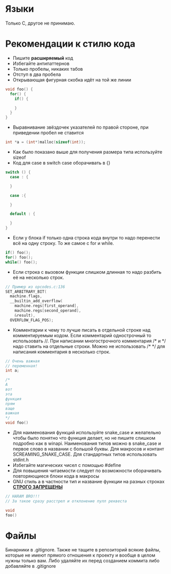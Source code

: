 # Языки
Только C, другое не принимаю.

# **Рекомендации** к стилю кода
 * Пишите **расширяемый** код
 * Избегайте антипаттернов
 * Только пробелы, никаких табов
 * Отступ в два пробела
 * Открывающая фигурная скобка идёт на той же линии
```C
void foo() {
  for() {
    if() {

    }
  }
}
```
 * Выравнивание звёздочек указателей по правой стороне, при приведении пробел не ставится
```C
int *a = (int*)malloc(sizeof(int));
```
 * Как было показано выше для получения размера типа используйте sizeof
 * Код для case в switch case оборачивать в {}
```C
switch () {
  case : {

  }

  case :{

  }

  default : {

  }
}
```
 * Если у блока if только одна строка кода внутри то надо перенести всё на одну строку. То же самое с for и while.
```C
if() foo();
for() foo();
while() foo();
```
* Если строка с вызовом функции слишком длинная то надо разбить её на несколько строк.
```C
// Пример из opcodes.c:136
SET_ARBITRARY_BIT(
  machine.flags,
  __builtin_add_overflow(
    machine.regs[first_operand],
    machine.regs[second_operand],
    &result),
  OVERFLOW_FLAG_POS);
```
 * Комментарии к чему то лучше писать в отдельной строке над комментируемым кодом. Если комментарий однострочный то использовать \/\/. При написании многострочного комментария \/\* и \*\/ надо ставить на отдельные строки. Можно не использовать \/\* \*\/ для написания комментария в несколько строк.
```C
// Очень важная
// переменная!
int a;

/*
А
вот
эта
функция
прям
ваще
важная
*/
void foo()
```
 * Для наименования функций используйте snake_case и желательно чтобы было понятно что функция делает, но не пишите слишком подробно как в winapi. Наименования типов можно в snake_case и первое слово в названии с большой буквы. Для макросов и контант SCREAMING_SNAKE_CASE. Для стандартных типов использовать stdint.h
 * Избегайте магических чисел с помощью #define
 * Для повышения читаемости следует по возможности оборачивать повторяющиеся блоки кода в макросы
 * GNU стиль а в частности тип и название функции на разных строках <u>**СТРОГО ЗАПРЕЩЕНЫ**</u>
```C
// HARAM BRO!!!
// За такое сразу расстрел и отклонение пулл реквеста

void
foo()
```

# Файлы
Бинарники в .gitignore.
Также не тащите в репозиторий всякие файлы, которые не имеют прямого отношения к проекту и вообще в целом нужны только вам. Либо удаляйте их перед созданием коммита либо добавляйте в .gitignore
